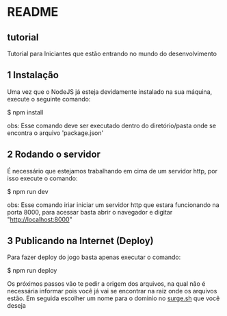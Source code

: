 # README

## tutorial

Tutorial para Iniciantes que estão entrando no mundo do desenvolvimento

## 1 Instalação

Uma vez que o NodeJS já esteja devidamente instalado na sua máquina, execute o seguinte comando:

$ npm install

obs: Esse comando deve ser executado dentro do diretório/pasta onde se encontra o arquivo 'package.json'

## 2 Rodando o servidor

É necessário que estejamos trabalhando em cima de um servidor http, por isso execute o comando:

$ npm run dev

obs: Esse comando iriar iniciar um servidor http que estara funcionando na porta 8000, para acessar basta abrir o navegador e digitar "[http://localhost:8000](http://localhost:8000)"

## 3 Publicando na Internet \(Deploy\)

Para fazer deploy do jogo basta apenas executar o comando:

$ npm run deploy

Os próximos passos vão te pedir a origem dos arquivos, na qual não é necessária informar pois você já vai se encontrar na raiz onde os arquivos estão. Em seguida escolher um nome para o dominio no [surge.sh](http://surge.sh) que você deseja

